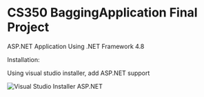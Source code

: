 # CS350 BaggingApplication Final Project


ASP.NET Application
Using .NET Framework 4.8

Installation:

Using visual studio installer, add ASP.NET support

![Visual Studio Installer ASP.NET](https://cdn.discordapp.com/attachments/905269233968087121/905269337521270834/Screenshot_2021-11-02_213534.png)

